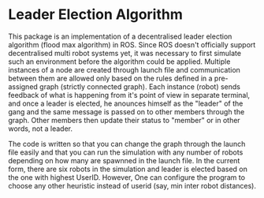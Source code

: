 # Leader Election Algorithm

This package is an implementation of a decentralised leader election algorithm (flood max algorithm) in ROS. Since ROS doesn't officially support decentralised multi robot systems yet, it was necessary to first simulate such an environment before the algorithm could be applied. Multiple instances of a node are created through launch file and communication between them are allowed only based on the rules defined in a pre-assigned graph (strictly connected graph). Each instance (robot) sends feedback of what is happening from it's point of view in separate terminal, and once a leader is elected, he anounces himself as the "leader" of the gang and the same message is passed on to other members through the graph. Other members then update their status to "member" or in other words, not a leader. 

The code is written so that you can change the graph through the launch file easily and that you can run the simulation with any number of robots depending on how many are spawnned in the launch file. In the current form, there are six robots in the simulation and leader is elected based on the one with highest UserID. However, One can configure the program to choose any other heuristic instead of userid (say, min inter robot distances). 
